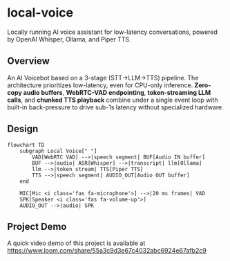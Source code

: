 # local-voice
Locally running AI voice assistant for low-latency conversations, powered by OpenAI Whisper, Ollama, and Piper TTS.

## Overview 
An AI Voicebot based on a 3-stage (STT->LLM->TTS) pipeline. The architecture prioritizes low-latency, even for CPU-only inference.
**Zero-copy audio buffers**, **WebRTC-VAD endpointing**, **token-streaming LLM calls**, and **chunked TTS playback** combine under a single event loop with built-in back-pressure to drive sub-1s latency without specialized hardware.

## Design
```mermaid
flowchart TD
    subgraph Local Voice[" "]
        VAD[WebRTC VAD] -->|speech segment| BUF[Audio IN buffer]
        BUF -->|audio| ASR[Whisper] -->|transcript| llm[Ollama]
        llm -->|token stream| TTS[Piper TTS]
        TTS -->|speech segment| AUDIO_OUT[Audio OUT buffer] 
    end

    MIC[Mic <i class='fas fa-microphone'>] -->|20 ms frames| VAD
    SPK[Speaker <i class='fas fa-volume-up'>]
    AUDIO_OUT -->|audio| SPK
```

## Project Demo
A quick video demo of this project is available at https://www.loom.com/share/55a3c9d3e67c4032abc6924e67afb2c9 